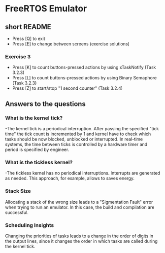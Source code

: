 # FreeRTOS Emulator

## short README

- Press [Q] to exit
- Press [E] to change between screens (exercise solutions)

### Exercise 3
- Press [K] to count buttons-pressed actions by using xTaskNotify (Task 3.2.3)
- Press [L] to count buttons-pressed actions by using Binary Semaphore (Task 3.2.3)
- Press [Z] to start/stop "1 second counter" (Task 3.2.4)

## Answers to the questions

### What is the kernel tick?
-The kernel tick is a periodical interruption. After passing the specified "tick time" the tick count is incremented by 1
and kernel have to check which tasks should be now blocked, unblocked or interrupted.
In real-time systems, the time between ticks is controlled by a hardware timer and period is specified by engineer.

### What is the tickless kernel?
-The tickless kernel has no periodical interruptions. Interrupts are generated as needed. This approach, for example, allows to saves energy.

### Stack Size
Allocating a stack of the wrong size leads to a "Sigmentation Fault" error when trying to run an emulator. In this case, the build and compilation are successful.


### Scheduling Insights
Changing the priorities of tasks leads to a change in the order of digits in the output lines, since it changes the order in which tasks are called during the kernel tick. 
